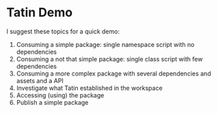# Tatin Demo

I suggest these topics for a quick demo:

1. Consuming a simple package: single namespace script with no dependencies
2. Consuming a not that simple package: single class script with few dependencies
3. Consuming a more complex package with several dependencies and assets and a API
4. Investigate what Tatin established in the workspace
5. Accessing (using) the package
5. Publish a simple package